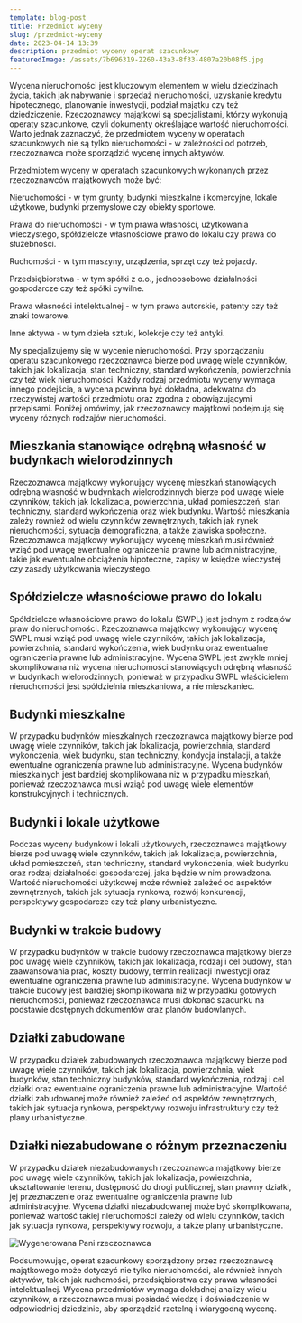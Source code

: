 ```yaml
---
template: blog-post
title: Przedmiot wyceny
slug: /przedmiot-wyceny
date: 2023-04-14 13:39
description: przedmiot wyceny operat szacunkowy
featuredImage: /assets/7b696319-2260-43a3-8f33-4807a20b08f5.jpg
---
```

Wycena nieruchomości jest kluczowym elementem w wielu dziedzinach życia, takich jak nabywanie i sprzedaż nieruchomości, uzyskanie kredytu hipotecznego, planowanie inwestycji, podział majątku czy też dziedziczenie. Rzeczoznawcy majątkowi są specjalistami, którzy wykonują operaty szacunkowe, czyli dokumenty określające wartość nieruchomości. Warto jednak zaznaczyć, że przedmiotem wyceny w operatach szacunkowych nie są tylko nieruchomości - w zależności od potrzeb, rzeczoznawca może sporządzić wycenę innych aktywów.

Przedmiotem wyceny w operatach szacunkowych wykonanych przez rzeczoznawców majątkowych może być:

Nieruchomości - w tym grunty, budynki mieszkalne i komercyjne, lokale użytkowe, budynki przemysłowe czy obiekty sportowe.

Prawa do nieruchomości - w tym prawa własności, użytkowania wieczystego, spółdzielcze własnościowe prawo do lokalu czy prawa do służebności.

Ruchomości - w tym maszyny, urządzenia, sprzęt czy też pojazdy.

Przedsiębiorstwa - w tym spółki z o.o., jednoosobowe działalności gospodarcze czy też spółki cywilne.

Prawa własności intelektualnej - w tym prawa autorskie, patenty czy też znaki towarowe.

Inne aktywa - w tym dzieła sztuki, kolekcje czy też antyki.

My specjalizujemy się w wycenie nieruchomości. Przy sporządzaniu operatu szacunkowego rzeczoznawca bierze pod uwagę wiele czynników, takich jak lokalizacja, stan techniczny, standard wykończenia, powierzchnia czy też wiek nieruchomości. Każdy rodzaj przedmiotu wyceny wymaga innego podejścia, a wycena powinna być dokładna, adekwatna do rzeczywistej wartości przedmiotu oraz zgodna z obowiązującymi przepisami.
Poniżej omówimy, jak rzeczoznawcy majątkowi podejmują się wyceny różnych rodzajów nieruchomości.

## Mieszkania stanowiące odrębną własność w budynkach wielorodzinnych

Rzeczoznawca majątkowy wykonujący wycenę mieszkań stanowiących odrębną własność w budynkach wielorodzinnych bierze pod uwagę wiele czynników, takich jak lokalizacja, powierzchnia, układ pomieszczeń, stan techniczny, standard wykończenia oraz wiek budynku. Wartość mieszkania zależy również od wielu czynników zewnętrznych, takich jak rynek nieruchomości, sytuacja demograficzna, a także zjawiska społeczne. Rzeczoznawca majątkowy wykonujący wycenę mieszkań musi również wziąć pod uwagę ewentualne ograniczenia prawne lub administracyjne, takie jak ewentualne obciążenia hipoteczne, zapisy w księdze wieczystej czy zasady użytkowania wieczystego.

## Spółdzielcze własnościowe prawo do lokalu

Spółdzielcze własnościowe prawo do lokalu (SWPL) jest jednym z rodzajów praw do nieruchomości. Rzeczoznawca majątkowy wykonujący wycenę SWPL musi wziąć pod uwagę wiele czynników, takich jak lokalizacja, powierzchnia, standard wykończenia, wiek budynku oraz ewentualne ograniczenia prawne lub administracyjne. Wycena SWPL jest zwykle mniej skomplikowana niż wycena nieruchomości stanowiących odrębną własność w budynkach wielorodzinnych, ponieważ w przypadku SWPL właścicielem nieruchomości jest spółdzielnia mieszkaniowa, a nie mieszkaniec.

## Budynki mieszkalne

W przypadku budynków mieszkalnych rzeczoznawca majątkowy bierze pod uwagę wiele czynników, takich jak lokalizacja, powierzchnia, standard wykończenia, wiek budynku, stan techniczny, kondycja instalacji, a także ewentualne ograniczenia prawne lub administracyjne. Wycena budynków mieszkalnych jest bardziej skomplikowana niż w przypadku mieszkań, ponieważ rzeczoznawca musi wziąć pod uwagę wiele elementów konstrukcyjnych i technicznych.

## Budynki i lokale użytkowe

Podczas wyceny budynków i lokali użytkowych, rzeczoznawca majątkowy bierze pod uwagę wiele czynników, takich jak lokalizacja, powierzchnia, układ pomieszczeń, stan techniczny, standard wykończenia, wiek budynku oraz rodzaj działalności gospodarczej, jaka będzie w nim prowadzona. Wartość nieruchomości użytkowej może również zależeć od aspektów zewnętrznych, takich jak sytuacja rynkowa, rozwój konkurencji, perspektywy gospodarcze czy też plany urbanistyczne.

## Budynki w trakcie budowy

W przypadku budynków w trakcie budowy rzeczoznawca majątkowy bierze pod uwagę wiele czynników, takich jak lokalizacja, rodzaj i cel budowy, stan zaawansowania prac, koszty budowy, termin realizacji inwestycji oraz ewentualne ograniczenia prawne lub administracyjne. Wycena budynków w trakcie budowy jest bardziej skomplikowana niż w przypadku gotowych nieruchomości, ponieważ rzeczoznawca musi dokonać szacunku na podstawie dostępnych dokumentów oraz planów budowlanych.

## Działki zabudowane

W przypadku działek zabudowanych rzeczoznawca majątkowy bierze pod uwagę wiele czynników, takich jak lokalizacja, powierzchnia, wiek budynków, stan techniczny budynków, standard wykończenia, rodzaj i cel działki oraz ewentualne ograniczenia prawne lub administracyjne. Wartość działki zabudowanej może również zależeć od aspektów zewnętrznych, takich jak sytuacja rynkowa, perspektywy rozwoju infrastruktury czy też plany urbanistyczne.

## Działki niezabudowane o różnym przeznaczeniu

W przypadku działek niezabudowanych rzeczoznawca majątkowy bierze pod uwagę wiele czynników, takich jak lokalizacja, powierzchnia, ukształtowanie terenu, dostępność do drogi publicznej, stan prawny działki, jej przeznaczenie oraz ewentualne ograniczenia prawne lub administracyjne. Wycena działki niezabudowanej może być skomplikowana, ponieważ wartość takiej nieruchomości zależy od wielu czynników, takich jak sytuacja rynkowa, perspektywy rozwoju, a także plany urbanistyczne.

![Wygenerowana Pani rzeczoznawca](/assets/322f447b-3702-4f4f-b9e1-14b36d03032a.jpg)

Podsumowując, operat szacunkowy sporządzony przez rzeczoznawcę majątkowego może dotyczyć nie tylko nieruchomości, ale również innych aktywów, takich jak ruchomości, przedsiębiorstwa czy prawa własności intelektualnej. Wycena przedmiotów wymaga dokładnej analizy wielu czynników, a rzeczoznawca musi posiadać wiedzę i doświadczenie w odpowiedniej dziedzinie, aby sporządzić rzetelną i wiarygodną wycenę.
